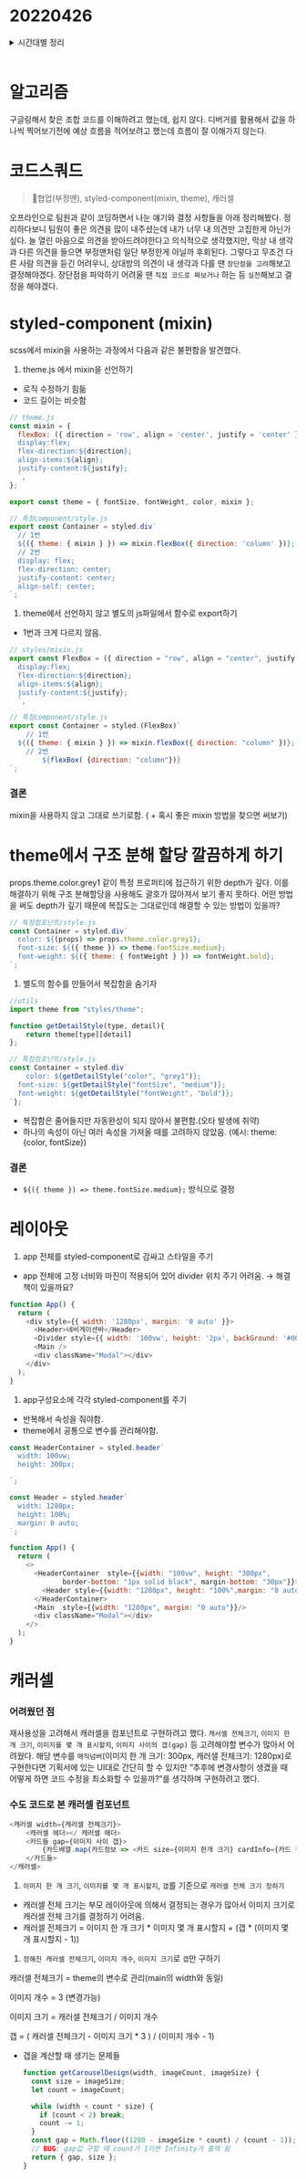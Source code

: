 # 20220426

<details>
<summary>시간대별 정리</summary>

코드스쿼드 오프라인

- stlyed-component:

  - mixin
  - theme 접근 depth

- 레이아웃 스타일  고려
- 캐러셀

  - 재사용성을 고려해서 만들어보기

저녁

- 코드스쿼드 오프라인 학습 정리
- 알고리즘

  - 조합 구현

</details>
<br/>

# 알고리즘

구글링해서 찾은 조합 코드를 이해하려고 했는데, 쉽지 않다. 디버거를 활용해서 값을 하나씩 찍어보기전에 예상 흐름을 적어보려고 했는데 흐름이 잘 이해가지 않는다.

# 코드스쿼드

> 협업(부정맨), styled-component(mixin, theme), 캐러셀

오프라인으로 팀원과 같이 코딩하면서 나눈 얘기와 결정 사항들을 아래 정리해봤다. 정리하다보니 팀원이 좋은 의견을 많이 내주셨는데 내가 너무 내 의견만 고집한게 아닌가 싶다. 늘 열린 마음으로 의견을 받아드려야한다고 의식적으로 생각했지만, 막상 내 생각과 다른 의견을 들으면 부정맨처럼 일단 부정한게 아닐까 후회된다. 그렇다고 무조건 다른 사람 의견을 듣긴 어려우니, 상대방의 의견이 내 생각과 다를 땐 `장단점을 고려`해보고 결정해야겠다. 장단점을 파악하기 어려울 땐 `직접 코드로 짜보거나` 하는 등 `실천`해보고 결정을 해야겠다.

# styled-component (mixin)

scss에서 mixin을 사용하는 과정에서 다음과 같은 불편함을 발견했다.

1. theme.js 에서 mixin을 선언하기

- 로직 수정하기 힘듦
- 코드 길이는 비슷함

```javascript
// theme.js
const mixin = {
  flexBox: ({ direction = 'row', align = 'center', justify = 'center' }) => `
  display:flex;
  flex-direction:${direction};
  align-items:${align};
  justify-content:${justify};
  `,
};

export const theme = { fontSize, fontWeight, color, mixin };

// 특정component/style.js
export const Container = styled.div`
  // 1번
  ${({ theme: { mixin } }) => mixin.flexBox({ direction: 'column' })};
  // 2번
  display: flex;
  flex-direction: center;
  justify-content: center;
  align-self: center;
`;
```

1. theme에서 선언하지 않고 별도의 js파일에서 함수로 export하기

- 1번과 크게 다르지 않음.

```js
// styles/mixin.js
export const FlexBox = ({ direction = "row", align = "center", justify = "center" }) => `
  display:flex;
  flex-direction:${direction};
  align-items:${align};
  justify-content:${justify};
  `,

// 특정component/style.js
export const Container = styled.(FlexBox)`
	// 1번
  ${({ theme: { mixin } }) => mixin.flexBox({ direction: "column" })};
	// 2번
		${flexBox( {direction: "column"})}
`;
```

### 결론

mixin을 사용하지 않고 그대로 쓰기로함. ( + 혹시 좋은 mixin 방법을 찾으면 써보기)

# theme에서 구조 분해 할당 깔끔하게 하기

props.theme.color.grey1 같이 특정 프로퍼티에 접근하기 위한 depth가 깊다. 이를 해결하기 위해 구조 분해할당을 사용해도 괄호가 많아져서 보기 좋지 못하다. 어떤 방법을 써도 depth가 깊기 때문에 복잡도는 그대로인데 해결할 수 있는 방법이 있을까?

```javascript
// 특정컴포넌트/style.js
const Container = styled.div`
  color: ${(props) => props.theme.color.grey1};
  font-size: ${({ theme }) => theme.fontSize.medium};
  font-weight: ${({ theme: { fontWeight } }) => fontWeight.bold};
`;
```

1. 별도의 함수를 만들어서 복잡함을 숨기자

```javascript
//utils
import theme from "styles/theme";

function getDetailStyle(type, detail){
	return theme[type][detail]
};

// 특정컴포넌트/style.js
const Container = styled.div`
	color: ${getDetailStyle("color", "grey1")};
  font-size: ${getDetailStyle("fontSize", "medium")};
  font-weight: ${getDetailStyle("fontWeight", "bold")};
`};
```

- 복잡함은 줄어들지만 자동완성이 되지 않아서 불편함.(오타 발생에 취약)
- 하나의 속성이 아닌 여러 속성을 가져올 때를 고려하지 않았음. (예시: theme: {color, fontSize})

### 결론

- `${({ theme }) => theme.fontSize.medium};` 방식으로 결정

# 레이아웃

1. app 전체를 styled-component로 감싸고 스타일을 주기

- app 전체에 고정 너비와 마진이 적용되어 있어 divider 위치 주기 어려움. → 해결책이 있을까요?

```javascript
function App() {
  return (
    <div style={{ width: '1280px', margin: '0 auto' }}>
      <Header>네비게이션바</Header>
      <Divider style={{ width: '100vw', height: '2px', backGround: '#000' }} />
      <Main />
      <div className="Modal"></div>
    </div>
  );
}
```

1. app구성요소에 각각 styled-component를 주기

- 반복해서 속성을 줘야함.
- theme에서 공통으로 변수를 관리해야함.

```javascript
const HeaderContainer = styled.header`
  width: 100vw;
  height: 300px;

`;

const Header = styled.header`
  width: 1280px;
  height: 100%;
  margin: 0 auto;
`;

function App() {
  return (
    <>
      <HeaderContainer  style={{width: "100vw", height: "300px",
			 border-bottom: "1px solid black", margin-bottom: "30px"}}>
        <Header style={{width: "1280px", height: "100%",margin: "0 auto"}}>네비게이션</Header>
      </HeaderContainer>
      <Main  style={{width: "1280px", margin: "0 auto"}}/>
      <div className="Modal"></div>
    </>
  );
}
```

# 캐러셀

### 어려웠던 점

재사용성을 고려해서 캐러셀을 컴포넌트로 구현하려고 했다. `캐서셀 전체크기`, `이미지 한 개 크기`, `이미지를 몇 개 표시할지`, `이미지 사이의 갭(gap)` 등 고려해야할 변수가 많아서 어려웠다. 해당 변수를 `매직넘버`(이미지 한 개 크기: 300px, 캐러샐 전체크기: 1280px)로 구현한다면 기획서에 있는 UI대로 간단히 할 수 있지만 “추후에 변경사항이 생겼을 때 어떻게 하면 코드 수정을 최소화할 수 있을까?”를 생각하며 구현하려고 했다.

### 수도 코드로 본 캐러셀 컴포넌트

```js
<캐러셀 width={캐러셀 전체크기}>
	<캐러셀 헤더></ 캐러셀 헤더>
	<카드들 gap={이미지 사이 갭}>
		{카드배열.map(카드정보 => <카드 size={이미지 한개 크기} cardInfo={카드 정보} />)}
	</카드들>
</캐러셀>
```

1. `이미지 한 개 크기`, `이미지를 몇 개 표시할지`, `갭`를 기준으로 `캐러셀 전체 크기 정하기`

- 캐러셀 전체 크기는 부모 레이아웃에 의해서 결정되는 경우가 많아서 이미지 크기로 캐러셀 전체 크기를 결정하기 어려움.
- 캐러셀 전체크기 = 이미지 한 개 크기 \* 이미지 몇 개 표시할지 + (갭 \* (이미지 몇 개 표시할지 - 1))

1. `정해진 캐러셀 전체크기`, `이미지 개수`, `이미지 크기`로 `갭`만 구하기

캐러셀 전체크기 = theme의 변수로 관리(main의 width와 동일)

이미지 개수 = 3 (변경가능)

이미지 크기 = 캐러셀 전체크기 / 이미지 개수

갭 = ( 캐러셀 전체크기 - 이미지 크기 \* 3 ) / (이미지 개수 - 1)

- 갭을 계산할 때 생기는 문제들

  ```js
  function getCarouselDesign(width, imageCount, imageSize) {
    const size = imageSize;
    let count = imageCount;

    while (width < count * size) {
      if (count < 2) break;
      count -= 1;
    }
    const gap = Math.floor((1280 - imageSize * count) / (count - 1));
    // BUG: gap값 구할 때 count가 1이면 Infinity가 출력 됨
    return { gap, size };
  }
  ```

